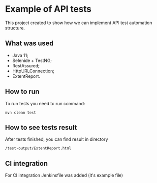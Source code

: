 # Example of API tests

This project created to show how we can implement API test automation structure.

## What was used

- Java 11;
- Selenide + TestNG;
- RestAssured;
- HttpURLConnection;
- ExtentReport.

## How to run

To run tests you need to run command:
````
mvn clean test
````

## How to see tests result

After tests finished, you can find result in directory 
````
/test-output/ExtentReport.html
````

## CI integration

For CI integration Jenkinsfile was added (it's example file)